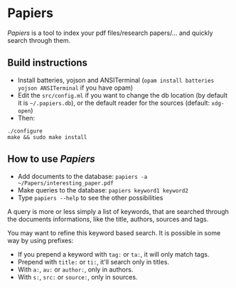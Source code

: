 # Papiers

*Papiers* is a tool to index your pdf files/research papers/… and quickly search through them.

## Build instructions

- Install batteries, yojson and ANSITerminal (`opam install batteries yojson ANSITerminal` if you have opam)
- Edit the `src/config.ml` if you want to change the db location (by default it is `~/.papiers.db`), or the default reader for the sources (default: `xdg-open`)
- Then:
```
./configure
make && sudo make install
```

## How to use *Papiers*

- Add documents to the database: `papiers -a ~/Papers/interesting_paper.pdf`
- Make queries to the database: `papiers keyword1 keyword2`
- Type `papiers --help` to see the other possibilities

A query is more or less simply a list of keywords, that are searched through the
documents informations, like the title, authors, sources and tags.

You may want to refine this keyword based search. It is possible in some way by
using prefixes:

- If you prepend a keyword with `tag:` or `ta:`, it will only match tags.
- Prepend with `title:` or `ti:`, it'll search only in titles.
- With `a:`, `au:` or `author:`, only in authors.
- With `s:`, `src:` or `source:`, only in sources.
